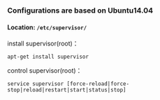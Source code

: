 ### Configurations are based on Ubuntu14.04
#### Location: `/etc/supervisor/`


install supervisor(root)：

    apt-get install supervisor

control supervisor(root)：

    service supervisor [force-reload|force-stop|reload|restart|start|status|stop]
